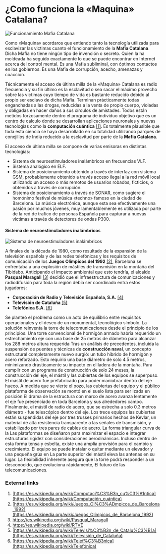 # ¿Como funciona la «Maquina» Catalana?

![Funcionamiento Mafia Catalana](http://telecomlobby.com/Images/mafia_catalana.webp)



Como «Maquina» acordaros que entiendo tanto la tecnología utilizada para esclavizar las victimas cuanto el funcionamiento de la **Mafia Catalana**. Dicha Mafia no tiene ningún tipo de invención o secreto. Quien la ha moldeada ha seguido exactamente lo que se puede encontrar en Internet acerca del control mental. Es una Mafia subliminal, con óptimos contactos en los gobiernos. Es una Mafia de corrupción, acecho, amenazas y coacción. 

Técnicamente el acceso de última milla de la «Maquina» Catalana es radio frecuencia y su fin último es la esclavitud o sea sacar el máximo provecho sobre las  victimas cuyo tiempo de vida es bastante reducido debido al propio ser esclavo de dicha Mafia. Terminan prácticamente todas enganchadas a las drogas, reducidas a la venta de propio cuerpo, violadas y obligadas en hacer daños a sus círculos de amistades. Todos están metidos forzosamente dentro el programa de individuo objetivo que es un centro de calculo donde se desarrollan aplicaciones neuronales y nuevas tecnologías como la **computación cuántica** [[1]](https://es.wikipedia.org/wiki/Computaci%C3%B3n_cu%C3%A1ntica). Es totalmente plausible que toda esta ciencia se haya desarrollado en su totalidad utilizando parques de conejillos de India reducido a la esclavitud por parte de la **Mafia Catalana**.  

El acceso de última milla se compone de varias emisoras en distintas tecnologías:

- Sistema de neuroestimuladores inalámbricos en frecuencias VLF.
- Sistema analógico en ELF.
- Sistema de posicionamiento obtenido a través de interfaz con sistema GSM, probablemente obtenido a través acceso ilegal a la red móvil local utilizando un acceso o más remotos de usuarios robados, ficticios, o obtenidos a través de corrupción.
- Sistema de posicionamiento a través de SONAR, como sugiere el homónimo festival de música  «techno» famoso en la ciudad de Barcelona. La música electrónica, aunque esta sea efectivamente una pasión por muchos jóvenes, muy lamentablemente es utilizada por parte de la red de trafico de personas Española para capturar a nuevas victimas a través de detectores de ondas P300. 

#### Sistema de neuroestimuladores inalámbricos

![Sistema de neuroestimuladores inalámbricos](http://telecomlobby.com/Images/remote_neural_monitoring_network_catalan_technological_system_echelon.webp)



A finales de la década de 1980, como resultado de la expansión de la televisión española y de las redes telefónicas y los requisitos de comunicación de los **Juegos Olímpicos del 1992** [[2]](https://es.wikipedia.org/wiki/Juegos_Ol%C3%ADmpicos_de_Barcelona_1992), Barcelona se enfrentaba a una explosión de mástiles de transmisión en la montaña del Tibidabo. Anticipando el impacto ambiental que esto tendría, el alcalde **Pasqual Maragall** [[3]](https://es.wikipedia.org/wiki/Pasqual_Maragall) decidió que el infraestructura de comunicaciones y radiodifusión para toda la región
debía ser coordinado entra estos jugadores: 

- **Corporación de Radio y Televisión Española, S.A.** [[4]](https://es.wikipedia.org/wiki/RTVE)
- **Televisión de Cataluña** [[5]](https://es.wikipedia.org/wiki/Televisi%C3%B3n_de_Catalu%C3%B1a)
- **Telefónica S.A.** [[6]](https://es.wikipedia.org/wiki/Telef%C3%B3nica)

Se planteó el problema como un acto de equilibrio entre requisitos operacionales y el deseo de un monumental, tecnológico
símbolo. La solución reinventa la torre de telecomunicaciones desde el principio de los principios. Una torre convencional de hormigón armado habría requerido un estrechamiento eje con una base de 25 metros de diámetro para alcanzar los 288 metros
altura requerida Tras un análisis de precedentes, incluida la suspensión de puentes y técnicas de **construcción naval**, un concepto estructural completamente nuevo surgió: un tubo híbrido de hormigón y acero reforzado. Esto requirió una base diámetro de solo 4.5 metros, minimizando drásticamente su impacto en el ladera de la montaña. Para cumplir con un programa de construcción de solo 24 meses, la construcción del eje, el mástil y las cubiertas de los equipos se superpuso. El mástil de acero fue prefabricado para poder maniobrar dentro del eje hueco. A medida que se vierte el pozo, las cubiertas del equipo y el público
plataforma de observación se montó en el suelo lista para ser izada
en posición El drama de la estructura con marco de acero avanza lentamente
el eje fue presenciado en toda Barcelona y sus alrededores
campo. Finalmente, el mástil de radio de acero, que se estrecha a solo 0.3 metros
diámetro - fue telescópico dentro del eje. Los trece equipos
las cubiertas están suspendidas del eje por tres trusses primarios hechos de
Kevlar, un material de alta resistencia transparente a las señales de transmisión, y
estabilizado por tres pares de cables de acero. La forma triangular curva de la
Las plataformas se diseñaron para maximizar el espacio e integrar estructuras
rigidez con consideraciones aerodinámicas.
Incluso dentro de esta forma tensa y esbelta, existe una amplia provisión para el cambio y
crecimiento. El equipo se puede instalar o quitar mediante un elevador y una pequeña grúa en
La parte superior del mástil eleva las antenas en su lugar. La flexibilidad inherente asegura
que la torre podrá responder a un desconocido, que evoluciona rápidamente,
El futuro de las telecomunicaciones.

### External links 

1. [https://es.wikipedia.org/wiki/Computaci%C3%B3n_cu%C3%A1ntica](https://es.wikipedia.org/wiki/Computación_cuántica)
2. [https://es.wikipedia.org/wiki/Juegos_Ol%C3%ADmpicos_de_Barcelona_1992](https://es.wikipedia.org/wiki/Juegos_Olímpicos_de_Barcelona_1992)
3. https://es.wikipedia.org/wiki/Pasqual_Maragall
4. https://es.wikipedia.org/wiki/RTVE
5. [https://es.wikipedia.org/wiki/Televisi%C3%B3n_de_Catalu%C3%B1a](https://es.wikipedia.org/wiki/Televisión_de_Cataluña)
6. [https://es.wikipedia.org/wiki/Telef%C3%B3nica](https://es.wikipedia.org/wiki/Telefónica)

